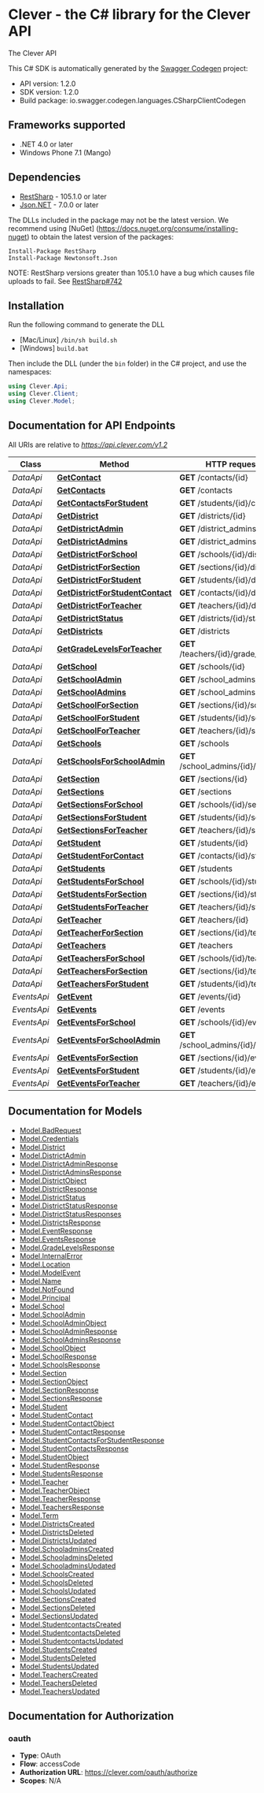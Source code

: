 # Clever - the C# library for the Clever API

The Clever API

This C# SDK is automatically generated by the [Swagger Codegen](https://github.com/swagger-api/swagger-codegen) project:

- API version: 1.2.0
- SDK version: 1.2.0
- Build package: io.swagger.codegen.languages.CSharpClientCodegen

<a name="frameworks-supported"></a>
## Frameworks supported
- .NET 4.0 or later
- Windows Phone 7.1 (Mango)

<a name="dependencies"></a>
## Dependencies
- [RestSharp](https://www.nuget.org/packages/RestSharp) - 105.1.0 or later
- [Json.NET](https://www.nuget.org/packages/Newtonsoft.Json/) - 7.0.0 or later

The DLLs included in the package may not be the latest version. We recommend using [NuGet] (https://docs.nuget.org/consume/installing-nuget) to obtain the latest version of the packages:
```
Install-Package RestSharp
Install-Package Newtonsoft.Json
```

NOTE: RestSharp versions greater than 105.1.0 have a bug which causes file uploads to fail. See [RestSharp#742](https://github.com/restsharp/RestSharp/issues/742)

<a name="installation"></a>
## Installation
Run the following command to generate the DLL
- [Mac/Linux] `/bin/sh build.sh`
- [Windows] `build.bat`

Then include the DLL (under the `bin` folder) in the C# project, and use the namespaces:
```csharp
using Clever.Api;
using Clever.Client;
using Clever.Model;
```
<a name="documentation-for-api-endpoints"></a>
## Documentation for API Endpoints

All URIs are relative to *https://api.clever.com/v1.2*

Class | Method | HTTP request | Description
------------ | ------------- | ------------- | -------------
*DataApi* | [**GetContact**](docs/DataApi.md#getcontact) | **GET** /contacts/{id} | 
*DataApi* | [**GetContacts**](docs/DataApi.md#getcontacts) | **GET** /contacts | 
*DataApi* | [**GetContactsForStudent**](docs/DataApi.md#getcontactsforstudent) | **GET** /students/{id}/contacts | 
*DataApi* | [**GetDistrict**](docs/DataApi.md#getdistrict) | **GET** /districts/{id} | 
*DataApi* | [**GetDistrictAdmin**](docs/DataApi.md#getdistrictadmin) | **GET** /district_admins/{id} | 
*DataApi* | [**GetDistrictAdmins**](docs/DataApi.md#getdistrictadmins) | **GET** /district_admins | 
*DataApi* | [**GetDistrictForSchool**](docs/DataApi.md#getdistrictforschool) | **GET** /schools/{id}/district | 
*DataApi* | [**GetDistrictForSection**](docs/DataApi.md#getdistrictforsection) | **GET** /sections/{id}/district | 
*DataApi* | [**GetDistrictForStudent**](docs/DataApi.md#getdistrictforstudent) | **GET** /students/{id}/district | 
*DataApi* | [**GetDistrictForStudentContact**](docs/DataApi.md#getdistrictforstudentcontact) | **GET** /contacts/{id}/district | 
*DataApi* | [**GetDistrictForTeacher**](docs/DataApi.md#getdistrictforteacher) | **GET** /teachers/{id}/district | 
*DataApi* | [**GetDistrictStatus**](docs/DataApi.md#getdistrictstatus) | **GET** /districts/{id}/status | 
*DataApi* | [**GetDistricts**](docs/DataApi.md#getdistricts) | **GET** /districts | 
*DataApi* | [**GetGradeLevelsForTeacher**](docs/DataApi.md#getgradelevelsforteacher) | **GET** /teachers/{id}/grade_levels | 
*DataApi* | [**GetSchool**](docs/DataApi.md#getschool) | **GET** /schools/{id} | 
*DataApi* | [**GetSchoolAdmin**](docs/DataApi.md#getschooladmin) | **GET** /school_admins/{id} | 
*DataApi* | [**GetSchoolAdmins**](docs/DataApi.md#getschooladmins) | **GET** /school_admins | 
*DataApi* | [**GetSchoolForSection**](docs/DataApi.md#getschoolforsection) | **GET** /sections/{id}/school | 
*DataApi* | [**GetSchoolForStudent**](docs/DataApi.md#getschoolforstudent) | **GET** /students/{id}/school | 
*DataApi* | [**GetSchoolForTeacher**](docs/DataApi.md#getschoolforteacher) | **GET** /teachers/{id}/school | 
*DataApi* | [**GetSchools**](docs/DataApi.md#getschools) | **GET** /schools | 
*DataApi* | [**GetSchoolsForSchoolAdmin**](docs/DataApi.md#getschoolsforschooladmin) | **GET** /school_admins/{id}/schools | 
*DataApi* | [**GetSection**](docs/DataApi.md#getsection) | **GET** /sections/{id} | 
*DataApi* | [**GetSections**](docs/DataApi.md#getsections) | **GET** /sections | 
*DataApi* | [**GetSectionsForSchool**](docs/DataApi.md#getsectionsforschool) | **GET** /schools/{id}/sections | 
*DataApi* | [**GetSectionsForStudent**](docs/DataApi.md#getsectionsforstudent) | **GET** /students/{id}/sections | 
*DataApi* | [**GetSectionsForTeacher**](docs/DataApi.md#getsectionsforteacher) | **GET** /teachers/{id}/sections | 
*DataApi* | [**GetStudent**](docs/DataApi.md#getstudent) | **GET** /students/{id} | 
*DataApi* | [**GetStudentForContact**](docs/DataApi.md#getstudentforcontact) | **GET** /contacts/{id}/student | 
*DataApi* | [**GetStudents**](docs/DataApi.md#getstudents) | **GET** /students | 
*DataApi* | [**GetStudentsForSchool**](docs/DataApi.md#getstudentsforschool) | **GET** /schools/{id}/students | 
*DataApi* | [**GetStudentsForSection**](docs/DataApi.md#getstudentsforsection) | **GET** /sections/{id}/students | 
*DataApi* | [**GetStudentsForTeacher**](docs/DataApi.md#getstudentsforteacher) | **GET** /teachers/{id}/students | 
*DataApi* | [**GetTeacher**](docs/DataApi.md#getteacher) | **GET** /teachers/{id} | 
*DataApi* | [**GetTeacherForSection**](docs/DataApi.md#getteacherforsection) | **GET** /sections/{id}/teacher | 
*DataApi* | [**GetTeachers**](docs/DataApi.md#getteachers) | **GET** /teachers | 
*DataApi* | [**GetTeachersForSchool**](docs/DataApi.md#getteachersforschool) | **GET** /schools/{id}/teachers | 
*DataApi* | [**GetTeachersForSection**](docs/DataApi.md#getteachersforsection) | **GET** /sections/{id}/teachers | 
*DataApi* | [**GetTeachersForStudent**](docs/DataApi.md#getteachersforstudent) | **GET** /students/{id}/teachers | 
*EventsApi* | [**GetEvent**](docs/EventsApi.md#getevent) | **GET** /events/{id} | 
*EventsApi* | [**GetEvents**](docs/EventsApi.md#getevents) | **GET** /events | 
*EventsApi* | [**GetEventsForSchool**](docs/EventsApi.md#geteventsforschool) | **GET** /schools/{id}/events | 
*EventsApi* | [**GetEventsForSchoolAdmin**](docs/EventsApi.md#geteventsforschooladmin) | **GET** /school_admins/{id}/events | 
*EventsApi* | [**GetEventsForSection**](docs/EventsApi.md#geteventsforsection) | **GET** /sections/{id}/events | 
*EventsApi* | [**GetEventsForStudent**](docs/EventsApi.md#geteventsforstudent) | **GET** /students/{id}/events | 
*EventsApi* | [**GetEventsForTeacher**](docs/EventsApi.md#geteventsforteacher) | **GET** /teachers/{id}/events | 


<a name="documentation-for-models"></a>
## Documentation for Models

 - [Model.BadRequest](docs/BadRequest.md)
 - [Model.Credentials](docs/Credentials.md)
 - [Model.District](docs/District.md)
 - [Model.DistrictAdmin](docs/DistrictAdmin.md)
 - [Model.DistrictAdminResponse](docs/DistrictAdminResponse.md)
 - [Model.DistrictAdminsResponse](docs/DistrictAdminsResponse.md)
 - [Model.DistrictObject](docs/DistrictObject.md)
 - [Model.DistrictResponse](docs/DistrictResponse.md)
 - [Model.DistrictStatus](docs/DistrictStatus.md)
 - [Model.DistrictStatusResponse](docs/DistrictStatusResponse.md)
 - [Model.DistrictStatusResponses](docs/DistrictStatusResponses.md)
 - [Model.DistrictsResponse](docs/DistrictsResponse.md)
 - [Model.EventResponse](docs/EventResponse.md)
 - [Model.EventsResponse](docs/EventsResponse.md)
 - [Model.GradeLevelsResponse](docs/GradeLevelsResponse.md)
 - [Model.InternalError](docs/InternalError.md)
 - [Model.Location](docs/Location.md)
 - [Model.ModelEvent](docs/ModelEvent.md)
 - [Model.Name](docs/Name.md)
 - [Model.NotFound](docs/NotFound.md)
 - [Model.Principal](docs/Principal.md)
 - [Model.School](docs/School.md)
 - [Model.SchoolAdmin](docs/SchoolAdmin.md)
 - [Model.SchoolAdminObject](docs/SchoolAdminObject.md)
 - [Model.SchoolAdminResponse](docs/SchoolAdminResponse.md)
 - [Model.SchoolAdminsResponse](docs/SchoolAdminsResponse.md)
 - [Model.SchoolObject](docs/SchoolObject.md)
 - [Model.SchoolResponse](docs/SchoolResponse.md)
 - [Model.SchoolsResponse](docs/SchoolsResponse.md)
 - [Model.Section](docs/Section.md)
 - [Model.SectionObject](docs/SectionObject.md)
 - [Model.SectionResponse](docs/SectionResponse.md)
 - [Model.SectionsResponse](docs/SectionsResponse.md)
 - [Model.Student](docs/Student.md)
 - [Model.StudentContact](docs/StudentContact.md)
 - [Model.StudentContactObject](docs/StudentContactObject.md)
 - [Model.StudentContactResponse](docs/StudentContactResponse.md)
 - [Model.StudentContactsForStudentResponse](docs/StudentContactsForStudentResponse.md)
 - [Model.StudentContactsResponse](docs/StudentContactsResponse.md)
 - [Model.StudentObject](docs/StudentObject.md)
 - [Model.StudentResponse](docs/StudentResponse.md)
 - [Model.StudentsResponse](docs/StudentsResponse.md)
 - [Model.Teacher](docs/Teacher.md)
 - [Model.TeacherObject](docs/TeacherObject.md)
 - [Model.TeacherResponse](docs/TeacherResponse.md)
 - [Model.TeachersResponse](docs/TeachersResponse.md)
 - [Model.Term](docs/Term.md)
 - [Model.DistrictsCreated](docs/DistrictsCreated.md)
 - [Model.DistrictsDeleted](docs/DistrictsDeleted.md)
 - [Model.DistrictsUpdated](docs/DistrictsUpdated.md)
 - [Model.SchooladminsCreated](docs/SchooladminsCreated.md)
 - [Model.SchooladminsDeleted](docs/SchooladminsDeleted.md)
 - [Model.SchooladminsUpdated](docs/SchooladminsUpdated.md)
 - [Model.SchoolsCreated](docs/SchoolsCreated.md)
 - [Model.SchoolsDeleted](docs/SchoolsDeleted.md)
 - [Model.SchoolsUpdated](docs/SchoolsUpdated.md)
 - [Model.SectionsCreated](docs/SectionsCreated.md)
 - [Model.SectionsDeleted](docs/SectionsDeleted.md)
 - [Model.SectionsUpdated](docs/SectionsUpdated.md)
 - [Model.StudentcontactsCreated](docs/StudentcontactsCreated.md)
 - [Model.StudentcontactsDeleted](docs/StudentcontactsDeleted.md)
 - [Model.StudentcontactsUpdated](docs/StudentcontactsUpdated.md)
 - [Model.StudentsCreated](docs/StudentsCreated.md)
 - [Model.StudentsDeleted](docs/StudentsDeleted.md)
 - [Model.StudentsUpdated](docs/StudentsUpdated.md)
 - [Model.TeachersCreated](docs/TeachersCreated.md)
 - [Model.TeachersDeleted](docs/TeachersDeleted.md)
 - [Model.TeachersUpdated](docs/TeachersUpdated.md)


<a name="documentation-for-authorization"></a>
## Documentation for Authorization

<a name="oauth"></a>
### oauth

- **Type**: OAuth
- **Flow**: accessCode
- **Authorization URL**: https://clever.com/oauth/authorize
- **Scopes**: N/A

